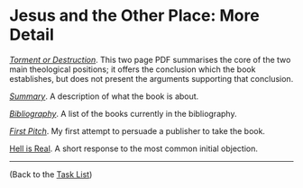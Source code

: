 # Jesus and the Other Place: More Detail

[*Torment or Destruction*](SF_Torment_or_Destruction.pdf).  This two page PDF summarises the core of the two main theological positions; 
it offers the conclusion which the book establishes, but does not present the arguments supporting
that conclusion.


[*Summary*](Summary.md).  A description of what the book is about.

[*Bibliography*](Bibliography.md).  A list of the books currently in the bibliography.

[*First Pitch*](First_Pitch.md).  My first attempt to persuade a publisher to take the book.

[Hell is Real](Hell_Is_Real.md).  A short response to the most common initial objection.

---

(Back to the [Task List](Task_List.md))

